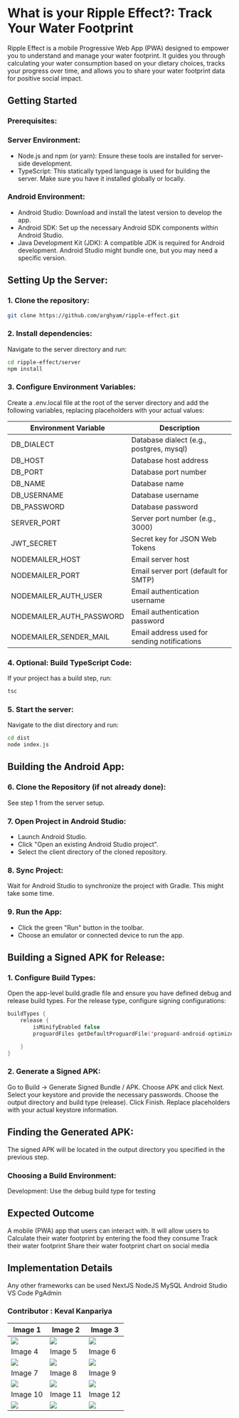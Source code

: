 
# What is your Ripple Effect?: Track Your Water Footprint
 Ripple Effect is a mobile Progressive Web App (PWA) designed to empower you to understand and manage your water footprint. It guides you through calculating your water consumption based on your dietary choices, tracks your progress over time, and allows you to share your water footprint data for positive social impact.

## Getting Started
### Prerequisites:
### Server Environment:
- Node.js and npm (or yarn): Ensure these tools are installed for server-side development.
- TypeScript: This statically typed language is used for building the server. Make sure you have it installed globally or locally.
### Android Environment:
- Android Studio: Download and install the latest version to develop the app.
- Android SDK: Set up the necessary Android SDK components within Android Studio.
- Java Development Kit (JDK): A compatible JDK is required for Android development. Android Studio might bundle one, but you may need a specific version.
## Setting Up the Server:
### 1. Clone the repository: 
```bash
git clone https://github.com/arghyam/ripple-effect.git
```
### 2. Install dependencies:
Navigate to the server directory and run:
```bash
cd ripple-effect/server
npm install
```
### 3. Configure Environment Variables:
Create a .env.local file at the root of the server directory and add the following variables, replacing placeholders with your actual values:

| Environment Variable | Description |
|---|---|
| DB_DIALECT | Database dialect (e.g., postgres, mysql) |
| DB_HOST | Database host address |
| DB_PORT | Database port number |
| DB_NAME | Database name |
| DB_USERNAME | Database username |
| DB_PASSWORD | Database password |
| SERVER_PORT | Server port number (e.g., 3000) |
| JWT_SECRET | Secret key for JSON Web Tokens |
| NODEMAILER_HOST | Email server host  |
| NODEMAILER_PORT | Email server port (default for SMTP) |
| NODEMAILER_AUTH_USER | Email authentication username  |
| NODEMAILER_AUTH_PASSWORD | Email authentication password  |
| NODEMAILER_SENDER_MAIL | Email address used for sending notifications |

### 4. Optional: Build TypeScript Code:
If your project has a build step, run:
```bash
tsc
```
### 5. Start the server:
Navigate to the dist directory and run:
```bash
cd dist
node index.js
```

## Building the Android App:
### 6. Clone the Repository (if not already done):
See step 1 from the server setup.
### 7. Open Project in Android Studio:
- Launch Android Studio.
- Click "Open an existing Android Studio project".
- Select the client directory of the cloned repository.

### 8. Sync Project:
Wait for Android Studio to synchronize the project with Gradle. This might take some time.

### 9. Run the App:
- Click the green "Run" button in the toolbar.
- Choose an emulator or connected device to run the app.

## Building a Signed APK for Release:
### 1. Configure Build Types:
Open the app-level build.gradle file and ensure you have defined debug and release build types. For the release type, configure signing configurations:

```kotlin
buildTypes {
    release {
        isMinifyEnabled false
        proguardFiles getDefaultProguardFile('proguard-android-optimize.txt'), 'proguard-rules.pro'   

    }
}
```
### 2. Generate a Signed APK:

Go to Build -> Generate Signed Bundle / APK.
Choose APK and click Next.
Select your keystore and provide the necessary passwords.
Choose the output directory and build type (release).
Click Finish.
Replace placeholders with your actual keystore information.

## Finding the Generated APK:
The signed APK will be located in the output directory you specified in the previous step.

### Choosing a Build Environment:

Development: Use the debug build type for testing


## Expected Outcome
A mobile (PWA) app that users can interact with. It will allow users to
Calculate their water footprint by entering the food they consume
Track their water footprint
Share their water footprint chart on social media

## Implementation Details
Any other frameworks can be used
NextJS
NodeJS
MySQL
Android Studio
VS Code
PgAdmin

### Contributor : Keval Kanpariya

| Image 1 | Image 2 | Image 3 |
|---|---|---|
| ![](https://github.com/user-attachments/assets/3b678598-5ecd-4abc-bc81-034e44fd473f) | ![](https://github.com/user-attachments/assets/879d81c0-465f-4324-917f-4145175445f1) | ![](https://github.com/user-attachments/assets/3610e46e-1a43-411f-b94a-e88d75e65542) |
| Image 4 | Image 5 | Image 6 |
| ![](https://github.com/user-attachments/assets/74b68503-398c-4648-9605-05d777cbef86) | ![](https://github.com/user-attachments/assets/5afeee9c-b2e2-4abc-a7b1-8a1662bbe846) | ![](https://github.com/user-attachments/assets/d963e7fe-9542-41b2-b920-bd880632c9c9) |
| Image 7 | Image 8 | Image 9 |
| ![](https://github.com/user-attachments/assets/450571a0-0c48-4726-85ef-cc0fa8a11af6) | ![](https://github.com/user-attachments/assets/f61c6e56-2491-44ec-b2b9-31bbb39be4e1) | ![](https://github.com/user-attachments/assets/a46464a9-c130-47f6-87a6-69e364108b77) |
| Image 10 | Image 11 | Image 12 |
| ![](https://github.com/user-attachments/assets/6098809c-f742-4d21-9a2f-200152631e72) | ![](https://github.com/user-attachments/assets/65b0c595-fa85-48db-a0c4-564265689bba) | ![](https://github.com/user-attachments/assets/e6ad038f-b356-4405-8877-4b19adeb5962) |


 










